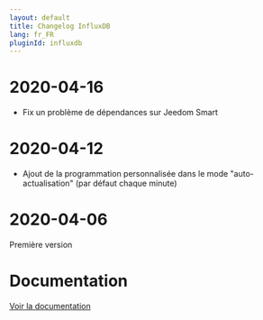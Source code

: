 ```yaml
---
layout: default
title: Changelog InfluxDB
lang: fr_FR
pluginId: influxdb
---
```


# 2020-04-16

- Fix un problème de dépendances sur Jeedom Smart

# 2020-04-12

- Ajout de la programmation personnalisée dans le mode "auto-actualisation" (par défaut chaque minute)

# 2020-04-06

Première version

# Documentation

[Voir la documentation]({{site.baseurl}}/{{page.pluginId}})
